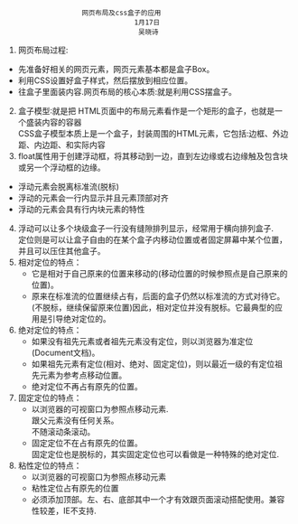                        网页布局及css盒子的应用
                                    1月17日
                                     吴晓诗
1. 网页布局过程:  
* 先准备好相关的网页元素，网页元素基本都是盒子Box。  
* 利用CSS设置好盒子样式，然后摆放到相应位置。  
* 往盒子里面装内容.网页布局的核心本质:就是利用CSS摆盒子。  
2. 盒子模型∶就是把 HTML页面中的布局元素看作是一个矩形的盒子，也就是一个盛装内容的容器  
CSS盒子模型本质上是一个盒子，封装周围的HTML元素，它包括:边框、外边距、内边距、和实际内容  
3. float属性用于创建浮动框，将其移动到一边，直到左边缘或右边缘触及包含块或另一个浮动框的边缘。  
* 浮动元素会脱离标准流(脱标)  
* 浮动的元素会一行内显示并且元素顶部对齐  
* 浮动的元素会具有行内块元素的特性  
4. 浮动可以让多个块级盒子一行没有缝隙排列显示，经常用于横向排列盒子.  
    定位则是可以让盒子自由的在某个盒子内移动位置或者固定屏幕中某个位置，并且可以压住其他盒子。  
5. 相对定位的特点：  
   * 它是相对于自己原来的位置来移动的(移动位置的时候参照点是自己原来的位置)。  
   * 原来在标准流的位置继续占有，后面的盒子仍然以标准流的方式对待它。(不脱标，继续保留原来位置)因此，相对定位并没有脱标。它最典型的应用是引导绝对定位的。  
6. 绝对定位的特点：  
   * 如果没有祖先元素或者祖先元素没有定位，则以浏览器为准定位(Document文档)。  
   * 如果祖先元素有定位(相对、绝对、固定定位)，则以最近一级的有定位祖先元素为参考点移动位置。  
   * 绝对定位不再占有原先的位置。  
7. 固定定位的特点：  
   * 以浏览器的可视窗口为参照点移动元素.  
    跟父元素没有任何关系。  
    不随滚动条滚动。  
   *  固定定位不在占有原先的位置。  
   固定定位也是脱标的，其实固定定位也可以看做是一种特殊的绝对定位.  
8. 粘性定位的特点：  
   * 以浏览器的可视窗口为参照点移动元素  
   * 粘性定位占有原先的位置  
   * 必须添加顶部。左、右、底部其中一个才有效跟页面滚动搭配使用。兼容性较差，IE不支持.  












​                                      
